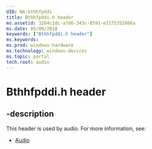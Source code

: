 ```yaml
---
UID: NA:bthhfpddi
title: Bthhfpddi.h header
ms.assetid: 3204c1dc-a7d6-343c-8591-e2175352866a
ms.date: 05/09/2018
keywords: ["Bthhfpddi.h header"]
ms.keywords: 
ms.prod: windows-hardware
ms.technology: windows-devices
ms.topic: portal
tech.root: audio
---
```


# Bthhfpddi.h header


## -description


This header is used by audio. For more information, see:

- [Audio](../_audio/index.md)
